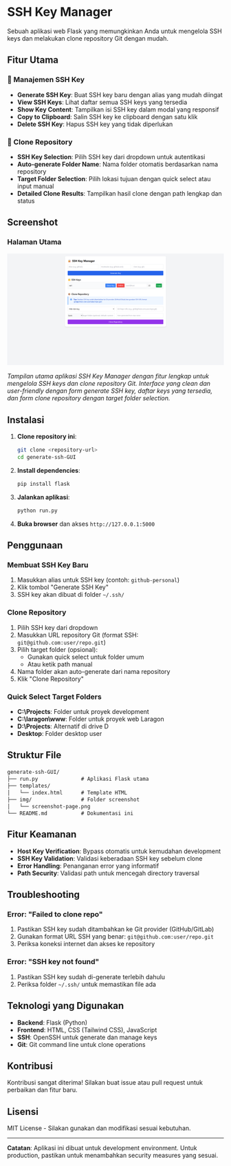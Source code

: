 # SSH Key Manager

Sebuah aplikasi web Flask yang memungkinkan Anda untuk mengelola SSH keys dan melakukan clone repository Git dengan mudah.

## Fitur Utama

### 🔑 Manajemen SSH Key
- **Generate SSH Key**: Buat SSH key baru dengan alias yang mudah diingat
- **View SSH Keys**: Lihat daftar semua SSH keys yang tersedia
- **Show Key Content**: Tampilkan isi SSH key dalam modal yang responsif
- **Copy to Clipboard**: Salin SSH key ke clipboard dengan satu klik
- **Delete SSH Key**: Hapus SSH key yang tidak diperlukan

### 📁 Clone Repository
- **SSH Key Selection**: Pilih SSH key dari dropdown untuk autentikasi
- **Auto-generate Folder Name**: Nama folder otomatis berdasarkan nama repository
- **Target Folder Selection**: Pilih lokasi tujuan dengan quick select atau input manual
- **Detailed Clone Results**: Tampilkan hasil clone dengan path lengkap dan status

## Screenshot

### Halaman Utama
![SSH Key Manager Main Page](img/screenshot-page.png)

*Tampilan utama aplikasi SSH Key Manager dengan fitur lengkap untuk mengelola SSH keys dan clone repository Git. Interface yang clean dan user-friendly dengan form generate SSH key, daftar keys yang tersedia, dan form clone repository dengan target folder selection.*

## Instalasi

1. **Clone repository ini**:
   ```bash
   git clone <repository-url>
   cd generate-ssh-GUI
   ```

2. **Install dependencies**:
   ```bash
   pip install flask
   ```

3. **Jalankan aplikasi**:
   ```bash
   python run.py
   ```

4. **Buka browser** dan akses `http://127.0.0.1:5000`

## Penggunaan

### Membuat SSH Key Baru
1. Masukkan alias untuk SSH key (contoh: `github-personal`)
2. Klik tombol "Generate SSH Key"
3. SSH key akan dibuat di folder `~/.ssh/`

### Clone Repository
1. Pilih SSH key dari dropdown
2. Masukkan URL repository Git (format SSH: `git@github.com:user/repo.git`)
3. Pilih target folder (opsional):
   - Gunakan quick select untuk folder umum
   - Atau ketik path manual
4. Nama folder akan auto-generate dari nama repository
5. Klik "Clone Repository"

### Quick Select Target Folders
- **C:\\Projects**: Folder untuk proyek development
- **C:\\laragon\\www**: Folder untuk proyek web Laragon
- **D:\\Projects**: Alternatif di drive D
- **Desktop**: Folder desktop user

## Struktur File

```
generate-ssh-GUI/
├── run.py              # Aplikasi Flask utama
├── templates/
│   └── index.html      # Template HTML
├── img/                # Folder screenshot
│   └── screenshot-page.png
└── README.md           # Dokumentasi ini
```

## Fitur Keamanan

- **Host Key Verification**: Bypass otomatis untuk kemudahan development
- **SSH Key Validation**: Validasi keberadaan SSH key sebelum clone
- **Error Handling**: Penanganan error yang informatif
- **Path Security**: Validasi path untuk mencegah directory traversal

## Troubleshooting

### Error: "Failed to clone repo"
1. Pastikan SSH key sudah ditambahkan ke Git provider (GitHub/GitLab)
2. Gunakan format URL SSH yang benar: `git@github.com:user/repo.git`
3. Periksa koneksi internet dan akses ke repository

### Error: "SSH key not found"
1. Pastikan SSH key sudah di-generate terlebih dahulu
2. Periksa folder `~/.ssh/` untuk memastikan file ada

## Teknologi yang Digunakan

- **Backend**: Flask (Python)
- **Frontend**: HTML, CSS (Tailwind CSS), JavaScript
- **SSH**: OpenSSH untuk generate dan manage keys
- **Git**: Git command line untuk clone operations

## Kontribusi

Kontribusi sangat diterima! Silakan buat issue atau pull request untuk perbaikan dan fitur baru.

## Lisensi

MIT License - Silakan gunakan dan modifikasi sesuai kebutuhan.

---

**Catatan**: Aplikasi ini dibuat untuk development environment. Untuk production, pastikan untuk menambahkan security measures yang sesuai.